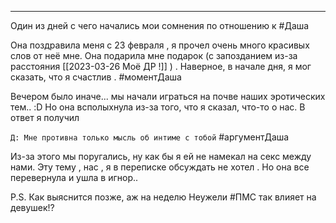 ___

Один из дней с чего начались мои сомнения по отношению к #Даша 

Она поздравила меня с 23 февраля , я прочел очень много красивых слов от неё мне.
Она подарила мне подарок (с запозданием из-за расстояния [[2023-03-26 Моё ДР !]] ) . 
Наверное, в начале дня, я мог сказать, что я счастлив . #моментДаша 

Вечером было иначе... мы начали играться на почве наших эротических тем.. :D
Но она всполыхнула из-за того, что я сказал, что-то о нас.
В ответ я получил 

`Д: Мне противна только мысль об интиме с тобой` #аргументДаша 

Из-за этого мы поругались, ну как бы я ей не намекал на секс между нами. 
Эту тему , нас , я в переписке обсуждать не хотел . 
Но она все перевернула и ушла в игнор..

P.S.
Как выяснится позже, аж на неделю
Неужели #ПМС так влияет на девушек!?